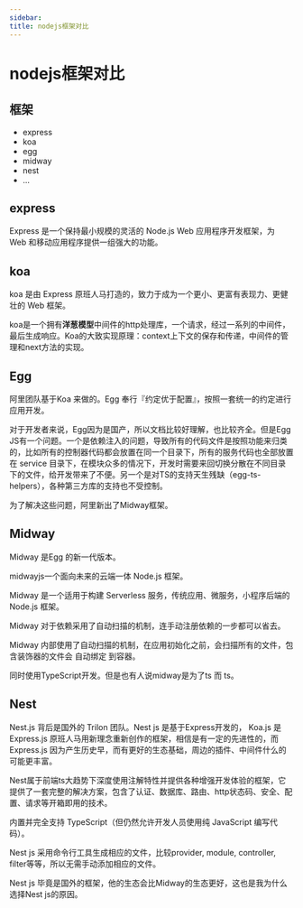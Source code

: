 ```yaml
---
sidebar:
title: nodejs框架对比
---
```

# nodejs框架对比

## 框架

* express
* koa
* egg
* midway
* nest
* ...

## express

Express 是一个保持最小规模的灵活的 Node.js Web 应用程序开发框架，为 Web 和移动应用程序提供一组强大的功能。

## koa

koa 是由 Express 原班人马打造的，致力于成为一个更小、更富有表现力、更健壮的 Web 框架。


koa是一个拥有**洋葱模型**中间件的http处理库，一个请求，经过一系列的中间件，最后生成响应。Koa的大致实现原理：context上下文的保存和传递，中间件的管理和next方法的实现。




## Egg
阿里团队基于Koa 来做的。Egg 奉行『约定优于配置』，按照一套统一的约定进行应用开发。

对于开发者来说，Egg因为是国产，所以文档比较好理解，也比较齐全。但是Egg JS有一个问题。一个是依赖注入的问题，导致所有的代码文件是按照功能来归类的，比如所有的控制器代码都会放置在同一个目录下，所有的服务代码也全部放置在 service 目录下，在模块众多的情况下，开发时需要来回切换分散在不同目录下的文件，给开发带来了不便。另一个是对TS的支持天生残缺（egg-ts-helpers），各种第三方库的支持也不受控制。

为了解决这些问题，阿里新出了Midway框架。

## Midway

Midway 是Egg 的新一代版本。

midwayjs一个面向未来的云端一体 Node.js 框架。

Midway 是一个适用于构建 Serverless 服务，传统应用、微服务，小程序后端的 Node.js 框架。

Midway 对于依赖采用了自动扫描的机制，连手动注册依赖的一步都可以省去。

Midway 内部使用了自动扫描的机制，在应用初始化之前，会扫描所有的文件，包含装饰器的文件会 自动绑定 到容器。

同时使用TypeScript开发。但是也有人说midway是为了ts 而 ts。

## Nest
Nest.js 背后是国外的 Trilon 团队。Nest js 是基于Express开发的， Koa.js 是 Express.js 原班人马用新理念重新创作的框架，相信是有一定的先进性的，而 Express.js 因为产生历史早，而有更好的生态基础，周边的插件、中间件什么的可能更丰富。

Nest属于前端ts大趋势下深度使用注解特性并提供各种增强开发体验的框架，它提供了一套完整的解决方案，包含了认证、数据库、路由、http状态码、安全、配置、请求等开箱即用的技术。

内置并完全支持 TypeScript（但仍然允许开发人员使用纯 JavaScript 编写代码）。

Nest js 采用命令行工具生成相应的文件，比较provider, module, controller, filter等等，所以无需手动添加相应的文件。

Nest js 毕竟是国外的框架，他的生态会比Midway的生态更好，这也是我为什么选择Nest js的原因。

























